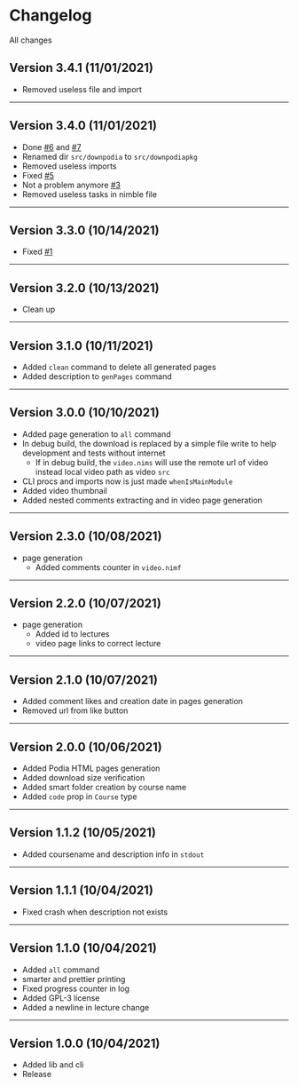 # Changelog

All changes

## Version 3.4.1 (11/01/2021)

- Removed useless file and import

---

## Version 3.4.0 (11/01/2021)

- Done [#6](https://github.com/thisago/downpodia/issues/6) and [#7](https://github.com/thisago/downpodia/issues/7)
- Renamed dir `src/downpodia` to `src/downpodiapkg`
- Removed useless imports
- Fixed [#5](https://github.com/thisago/downpodia/issues/5)
- Not a problem anymore [#3](https://github.com/thisago/downpodia/issues/3)
- Removed useless tasks in nimble file

---

## Version 3.3.0 (10/14/2021)

- Fixed [#1](https://github.com/thisago/downpodia/issues/1)

---

## Version 3.2.0 (10/13/2021)

- Clean up

---

## Version 3.1.0 (10/11/2021)

- Added `clean` command to delete all generated pages
- Added description to `genPages` command

---

## Version 3.0.0 (10/10/2021)

- Added page generation to `all` command
- In debug build, the download is replaced by a simple file write to
  help development and tests without internet
  - If in debug build, the `video.nims` will use the remote url of
    video instead local video path as video `src`
- CLI procs and imports now is just made `whenIsMainModule`
- Added video thumbnail
- Added nested comments extracting and in video page generation

---

## Version 2.3.0 (10/08/2021)

- page generation
  - Added comments counter in `video.nimf`

---

## Version 2.2.0 (10/07/2021)

- page generation
  - Added id to lectures
  - video page links to correct lecture

---

## Version 2.1.0 (10/07/2021)

- Added comment likes and creation date in pages generation
- Removed url from like button

---

## Version 2.0.0 (10/06/2021)

- Added Podia HTML pages generation
- Added download size verification
- Added smart folder creation by course name
- Added `code` prop in `Course` type

---

## Version 1.1.2 (10/05/2021)

- Added coursename and description info in `stdout`

---

## Version 1.1.1 (10/04/2021)

- Fixed crash when description not exists

---

## Version 1.1.0 (10/04/2021)

- Added `all` command
- smarter and prettier printing
- Fixed progress counter in log
- Added GPL-3 license
- Added a newline in lecture change

---

## Version 1.0.0 (10/04/2021)

- Added lib and cli
- Release
